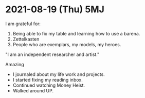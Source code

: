 # 2021-08-19 (Thu) 5MJ

I am grateful for:

1. Being able to fix my table and learning how to use a barena.
2. Zettelkasten
3. People who are exemplars, my models, my heroes.

"I am an independent researcher and artist."

Amazing

- I journaled about my life work and projects.
- I started fixing my reading inbox.
- Continued watching Money Heist.
- Walked around UP.

